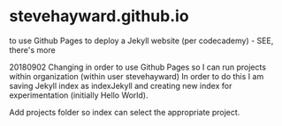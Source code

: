 # stevehayward.github.io
to use Github Pages to deploy a Jekyll website (per codecademy) - SEE, there's more

20180902 Changing in order to use Github Pages so I can run projects within organization (within user stevehayward)
In order to do this I am saving Jekyll index as indexJekyll and creating new index for experimentation (initially Hello World).

Add projects folder so index can select the appropriate project.
